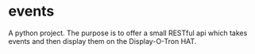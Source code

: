 # events
A python project. The purpose is to offer a small RESTful api which takes events and then display them on the Display-O-Tron HAT.
